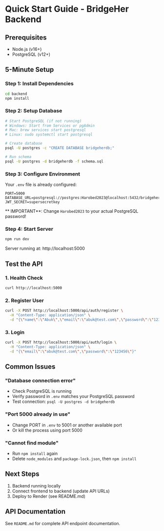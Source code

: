 # Quick Start Guide - BridgeHer Backend

## Prerequisites
- Node.js (v16+)
- PostgreSQL (v12+)

## 5-Minute Setup

### Step 1: Install Dependencies
```bash
cd backend
npm install
```

### Step 2: Setup Database
```bash
# Start PostgreSQL (if not running)
# Windows: Start from Services or pgAdmin
# Mac: brew services start postgresql
# Linux: sudo systemctl start postgresql

# Create database
psql -U postgres -c "CREATE DATABASE bridgeherdb;"

# Run schema
psql -U postgres -d bridgeherdb -f schema.sql
```

### Step 3: Configure Environment
Your `.env` file is already configured:
```
PORT=5000
DATABASE_URL=postgresql://postgres:Harobed2023@localhost:5432/bridgeherdb
JWT_SECRET=supersecretkey
```

** IMPORTANT**: Change `Harobed2023` to your actual PostgreSQL password!

### Step 4: Start Server
```bash
npm run dev
```

Server running at: http://localhost:5000

## Test the API

### 1. Health Check
```bash
curl http://localhost:5000
```

### 2. Register User
```bash
curl -X POST http://localhost:5000/api/auth/register \
  -H "Content-Type: application/json" \
  -d "{\"name\":\"Abuk\",\"email\":\"abuk@test.com\",\"password\":\"123456\",\"role\":\"Learner\"}"
```

### 3. Login
```bash
curl -X POST http://localhost:5000/api/auth/login \
  -H "Content-Type: application/json" \
  -d "{\"email\":\"abuk@test.com\",\"password\":\"123456\"}"
```

## Common Issues

### "Database connection error"
- Check PostgreSQL is running
- Verify password in `.env` matches your PostgreSQL password
- Test connection: `psql -U postgres -d bridgeherdb`

### "Port 5000 already in use"
- Change PORT in `.env` to 5001 or another available port
- Or kill the process using port 5000

### "Cannot find module"
- Run `npm install` again
- Delete `node_modules` and `package-lock.json`, then `npm install`

## Next Steps
1. Backend running locally
2. Connect frontend to backend (update API URLs)
3.  Deploy to Render (see README.md)

## API Documentation
See `README.md` for complete API endpoint documentation.
